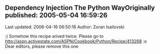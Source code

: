 ## Dependency Injection The Python WayOriginally published: 2005-05-04 16:59:26 
Last updated: 2006-04-16 06:50:16 
Author: Zoran Isailovski 
 
:( Somehow this recipe arived twice. Please go to http://aspn.activestate.com/ASPN/Cookbook/Python/Recipe/413268 :o Dear editors, please remove this one